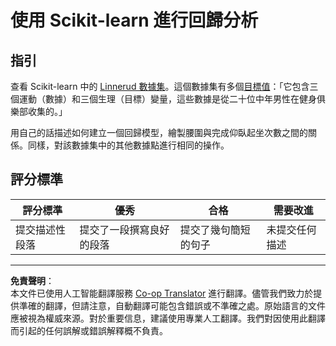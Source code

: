 <!--
CO_OP_TRANSLATOR_METADATA:
{
  "original_hash": "74a5cf83e4ebc302afbcbc4f418afd0a",
  "translation_date": "2025-09-03T16:40:52+00:00",
  "source_file": "2-Regression/1-Tools/assignment.md",
  "language_code": "hk"
}
-->
# 使用 Scikit-learn 進行回歸分析

## 指引

查看 Scikit-learn 中的 [Linnerud 數據集](https://scikit-learn.org/stable/modules/generated/sklearn.datasets.load_linnerud.html#sklearn.datasets.load_linnerud)。這個數據集有多個[目標值](https://scikit-learn.org/stable/datasets/toy_dataset.html#linnerrud-dataset)：「它包含三個運動（數據）和三個生理（目標）變量，這些數據是從二十位中年男性在健身俱樂部收集的。」

用自己的話描述如何建立一個回歸模型，繪製腰圍與完成仰臥起坐次數之間的關係。同樣，對該數據集中的其他數據點進行相同的操作。

## 評分標準

| 評分標準                     | 優秀                              | 合格                          | 需要改進                   |
| ---------------------------- | --------------------------------- | ----------------------------- | -------------------------- |
| 提交描述性段落               | 提交了一段撰寫良好的段落         | 提交了幾句簡短的句子          | 未提交任何描述             |

---

**免責聲明**：  
本文件已使用人工智能翻譯服務 [Co-op Translator](https://github.com/Azure/co-op-translator) 進行翻譯。儘管我們致力於提供準確的翻譯，但請注意，自動翻譯可能包含錯誤或不準確之處。原始語言的文件應被視為權威來源。對於重要信息，建議使用專業人工翻譯。我們對因使用此翻譯而引起的任何誤解或錯誤解釋概不負責。